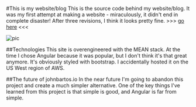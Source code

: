 #This is my website/blog
This is the source code behind my website/blog. It was my first attempt at making a website - miraculously, it didn't end in complete disaster! After three revisions, I think it looks pretty fine. >>> [go here](johnbartos.io) <<<


![pic](https://i.imgur.com/cnrdVQx.png)


##Technologies
This site is overengineered with the MEAN stack. At the time I chose Angular because it was popular, but I don't think it's that great anymore. It's obviously styled with bootstrap. I accidentally hosted it on the US West region of AWS. 


##The future of johnbartos.io
In the near future I'm going to abandon this project and create a much simpler alternative. One of the key things I've learned from this project is that simple is good, and Angular is far from simple.

